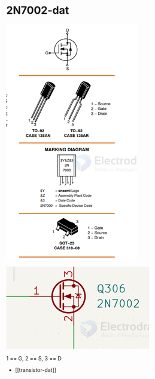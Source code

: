 
# 2N7002-dat

![](2025-09-26-20-42-34.png)

![](2025-09-26-20-43-25.png)

1 == G, 2 == S, 3 == D

- [[transistor-dat]]